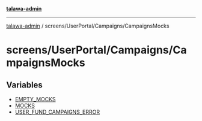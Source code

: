 [**talawa-admin**](../../../../README.md)

***

[talawa-admin](../../../../modules.md) / screens/UserPortal/Campaigns/CampaignsMocks

# screens/UserPortal/Campaigns/CampaignsMocks

## Variables

- [EMPTY\_MOCKS](variables/EMPTY_MOCKS.md)
- [MOCKS](variables/MOCKS.md)
- [USER\_FUND\_CAMPAIGNS\_ERROR](variables/USER_FUND_CAMPAIGNS_ERROR.md)
